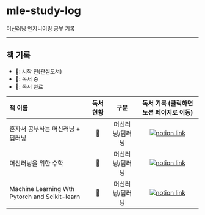 # mle-study-log
머신러닝 엔지니어링 공부 기록

---

## 책 기록

- 🪹: 시작 전(관심도서)
- 🪺: 독서 중
- 🦉: 독서 완료

| 책 이름        | 독서 현황   | 구분 | 독서 기록 (클릭하면 노션 페이지로 이동) |
| :-- | :--: | :--: | :--: |
| 혼자서 공부하는 머신러닝 + 딥러닝 | 🪺 | 머신러닝/딥러닝 |[![notion link](https://cdn.iconscout.com/icon/free/png-512/free-notion-logo-icon-download-in-svg-png-gif-file-formats--social-media-pack-logos-icons-1911999.png?f=webp&w=40)](https://temporal-willow-a60.notion.site/56b8620c939d4d59baab4967bbe20df4?pvs=4) |
| 머신러닝을 위한 수학 | 🪺 | 머신러닝/딥러닝 |  [![notion link](https://cdn.iconscout.com/icon/free/png-512/free-notion-logo-icon-download-in-svg-png-gif-file-formats--social-media-pack-logos-icons-1911999.png?f=webp&w=40)](https://temporal-willow-a60.notion.site/491d0c0794fb404796843f0e2f9b9b2e?pvs=4) |
| Machine Learning Wth Pytorch and Scikit-learn | 🪹 |머신러닝/딥러닝 | [![notion link](https://cdn.iconscout.com/icon/free/png-512/free-notion-logo-icon-download-in-svg-png-gif-file-formats--social-media-pack-logos-icons-1911999.png?f=webp&w=40)](https://temporal-willow-a60.notion.site/491d0c0794fb404796843f0e2f9b9b2e?pvs=4) |
